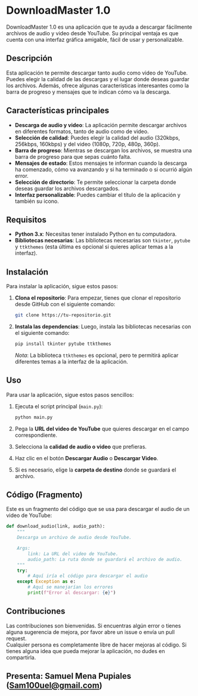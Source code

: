 # DownloadMaster 1.0

DownloadMaster 1.0 es una aplicación que te ayuda a descargar fácilmente archivos de audio y video desde YouTube. Su principal ventaja es que cuenta con una interfaz gráfica amigable, fácil de usar y personalizable.

## Descripción
Esta aplicación te permite descargar tanto audio como video de YouTube. Puedes elegir la calidad de las descargas y el lugar donde deseas guardar los archivos. Además, ofrece algunas características interesantes como la barra de progreso y mensajes que te indican cómo va la descarga.

## Características principales
- **Descarga de audio y video**: La aplicación permite descargar archivos en diferentes formatos, tanto de audio como de video.
- **Selección de calidad**: Puedes elegir la calidad del audio (320kbps, 256kbps, 160kbps) y del video (1080p, 720p, 480p, 360p).
- **Barra de progreso**: Mientras se descargan los archivos, se muestra una barra de progreso para que sepas cuánto falta.
- **Mensajes de estado**: Estos mensajes te informan cuando la descarga ha comenzado, cómo va avanzando y si ha terminado o si ocurrió algún error.
- **Selección de directorio**: Te permite seleccionar la carpeta donde deseas guardar los archivos descargados.
- **Interfaz personalizable**: Puedes cambiar el título de la aplicación y también su icono.

## Requisitos
- **Python 3.x**: Necesitas tener instalado Python en tu computadora.
- **Bibliotecas necesarias**: Las bibliotecas necesarias son `tkinter`, `pytube` y `ttkthemes` (esta última es opcional si quieres aplicar temas a la interfaz).

## Instalación
Para instalar la aplicación, sigue estos pasos:

1. **Clona el repositorio**: Para empezar, tienes que clonar el repositorio desde GitHub con el siguiente comando:
    ```bash
    git clone https://tu-repositorio.git
    ```

2. **Instala las dependencias**: Luego, instala las bibliotecas necesarias con el siguiente comando:
    ```bash
    pip install tkinter pytube ttkthemes
    ```

    *Nota*: La biblioteca `ttkthemes` es opcional, pero te permitirá aplicar diferentes temas a la interfaz de la aplicación.

## Uso
Para usar la aplicación, sigue estos pasos sencillos:

1. Ejecuta el script principal (`main.py`):
    ```bash
    python main.py
    ```

2. Pega la **URL del video de YouTube** que quieres descargar en el campo correspondiente.

3. Selecciona la **calidad de audio o video** que prefieras.

4. Haz clic en el botón **Descargar Audio** o **Descargar Video**.

5. Si es necesario, elige la **carpeta de destino** donde se guardará el archivo.

## Código (Fragmento)
Este es un fragmento del código que se usa para descargar el audio de un video de YouTube:

```python
def download_audio(link, audio_path):
    """
    Descarga un archivo de audio desde YouTube.

    Args:
        link: La URL del video de YouTube.
        audio_path: La ruta donde se guardará el archivo de audio.
    """
    try:
        # Aquí iría el código para descargar el audio
    except Exception as e:
        # Aquí se manejarían los errores
        print(f"Error al descargar: {e}")
```

## Contribuciones

Las contribuciones son bienvenidas. Si encuentras algún error o tienes alguna sugerencia de mejora, por favor abre un issue o envía un pull request.  
Cualquier persona es completamente libre de hacer mejoras al código. Si tienes alguna idea que pueda mejorar la aplicación, no dudes en compartirla.

## Presenta: Samuel Mena Pupiales (Sam100uel@gmail.com)
